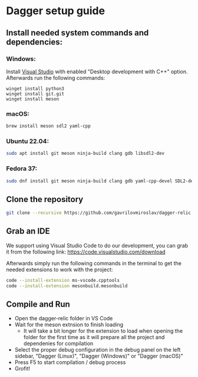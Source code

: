 # Dagger setup guide

## Install needed system commands and dependencies:

### Windows:

Install [Visual Studio](https://visualstudio.microsoft.com/vs/) with enabled "Desktop development with C++" option. Afterwards run the following commands:

```
winget install python3
winget install git.git
winget install meson
```

### macOS:
```sh
brew install meson sdl2 yaml-cpp
```

### Ubuntu 22.04:
```sh
sudo apt install git meson ninja-build clang gdb libsdl2-dev
```

### Fedora 37:
```sh
sudo dnf install git meson ninja-build clang gdb yaml-cpp-devel SDL2-devel
```

## Clone the repository

```sh
git clone --recursive https://github.com/gavrilovmiroslav/dagger-relic.git
```

## Grab an IDE

We support using Visual Studio Code to do our development, you can grab it from the following link:
https://code.visualstudio.com/download

Afterwards simply run the following commands in the terminal to get the needed extensions to work with the project:
```sh
code --install-extension ms-vscode.cpptools
code --install-extension mesonbuild.mesonbuild
```

## Compile and Run

- Open the dagger-relic folder in VS Code
- Wait for the meson extnsion to finish loading
  - It will take a bit longer for the extension to load when opening the folder for the first time as it will prepare all the project and dependenies for compilation
- Select the proper debug configuration in the debug panel on the left sidebar, "Dagger (Linux)", "Dagger (Windows)" or "Dagger (macOS)"
- Press F5 to start compilation / debug process
- Grofit!
